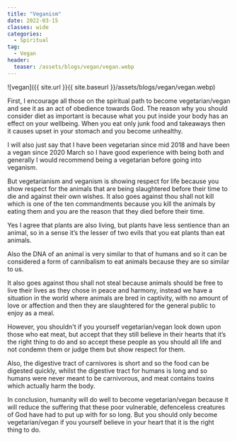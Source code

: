 ```yaml
---
title: "Veganism"
date: 2022-03-15
classes: wide
categories:
  - Spiritual 
tag:
  - Vegan
header:
  teaser: /assets/blogs/vegan/vegan.webp
---
```


![vegan]({{ site.url }}{{ site.baseurl }}/assets/blogs/vegan/vegan.webp)

First, I encourage all those on the spiritual path to become vegetarian/vegan and see it as an act of obedience towards God. The reason why you should consider diet as important is because what you put inside your body has an effect on your wellbeing. When you eat only junk food and takeaways then it causes upset in your stomach and you become unhealthy.

I will also just say that I have been vegetarian since mid 2018 and have been a vegan since 2020 March so I have good experience with being both and generally I would recommend being a vegetarian before going into veganism. 

But vegetarianism and veganism is showing respect for life because you show respect for the animals that are being slaughtered before their time to die and against their own wishes. It also goes against thou shall not kill which is one of the ten commandments because you kill the animals by eating them and you are the reason that they died before their time.

Yes I agree that plants are also living, but plants have less sentience than an animal, so in a sense it’s the lesser of two evils that you eat plants than eat animals.

Also the DNA of an animal is very similar to that of humans and so it can be considered a form of cannibalism to eat animals because they are so similar to us.

It also goes against thou shall not steal because animals should be free to live their lives as they chose in peace and harmony, instead we have a situation in the world where animals are bred in captivity, with no amount of love or affection and then they are slaughtered for the general public to enjoy as a meal.

However, you shouldn't if you yourself vegetarian/vegan look down upon those who eat meat, but accept that they still believe in their hearts that it’s the right thing to do and so accept these people as you should all life and not condemn them or judge them but show respect for them.

Also, the digestive tract of carnivores is short and so the food can be digested quickly, whilst the digestive tract for humans is long and so humans were never meant to be carnivorous, and meat contains toxins which actually harm the body.

In conclusion, humanity will do well to become vegetarian/vegan because it will reduce the suffering that these poor vulnerable, defenceless creatures of God have had to put up with for so long. But you should only become vegetarian/vegan if you yourself believe in your heart that it is the right thing to do.





